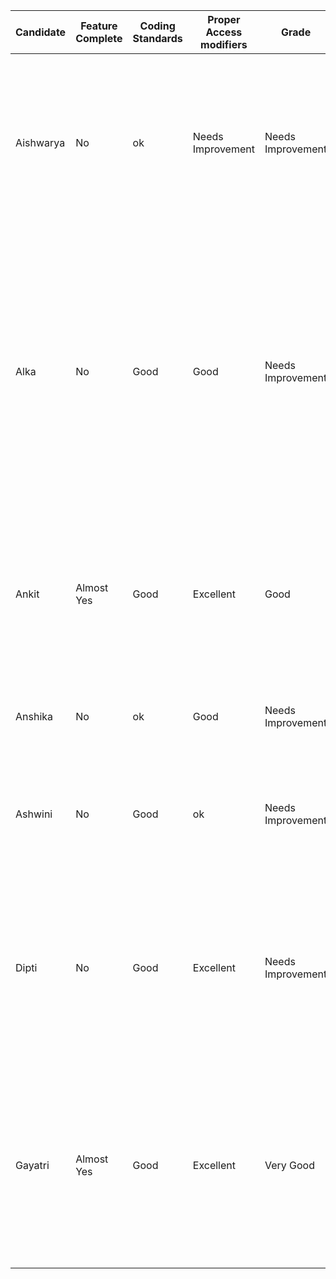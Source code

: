 | Candidate | Feature Complete | Coding Standards | Proper Access modifiers | Grade             | Theory Score | Feedback                                                                                                                                                                                                                                                                                                                                                                                                        |
|-----------|------------------|------------------|-------------------------|-------------------|:-------------|-----------------------------------------------------------------------------------------------------------------------------------------------------------------------------------------------------------------------------------------------------------------------------------------------------------------------------------------------------------------------------------------------------------------|
| Aishwarya | No               | ok               | Needs Improvement       | Needs Improvement |              | - Need to focus on understanding the fundamentals<br/> - Coded as calculatedGrossSalary implements Employee<br/> - Three concrete classes should have been created (Manager, Supervisor and Worker) and all should have implemeted the Employee interface                                                                                                                                                       |
| Alka      | No               | Good             | Good                    | Needs Improvement |              | - Well tried<br/> - Calculation of tax for manager should have been done with 0.20 instead of 20<br/> - Logic to cap working hours to less than 60 is missing for manager<br/> - Supervisor part is mostly coded correctly. Tax is calculated with 20 instead of .20<br/> - No exception list if maintained for employees who worked more than 6- hours<br/> - working hours could have been in constructor too |
| Ankit     | Almost Yes       | Good             | Excellent               | Good              |              | - Exception List should have been in the main method instead of individual Classes<br/> - You have passed work hours in constructor instead of method. it is good thinking<br/> - Cost outgo for company not calculated                                                                                                                                                                                         |
| Anshika   | No               | ok               | Good                    | Needs Improvement |              | - Code is not compiling <br/> - Calculation logic is incorrect <br/> - Not all requirements attempted                                                                                                                                                                                                                                                                                                           |
| Ashwini   | No               | Good             | ok                      | Needs Improvement |              | - Code is not compiling <br/> - For Most part thinking is correct but lots of typos in code and hence not compiling<br/> - Worker salary calculation is wrong                                                                                                                                                                                                                                                   |
| Dipti     | No               | Good             | Excellent               | Needs Improvement |              | - Code is not compiling <br/> - Started off well but the code is incomplete, calculation logic is missing.<br/> Adding tax rate and hourly wage as instance variables is good but it could have been private and final<br/> - Imports for List ArrayList were missing                                                                                                                                           |
| Gayatri   | Almost Yes       | Good             | Excellent               | Very Good         |              | - CalculateGrossSalary logic calculation could have been better <br/> Taxrate and hourly rate could have been added as instance variables with private final modifier<br/> Exception list should have been in main method where you add list of employees and separate employees who worked over 60 hours                                                                                                       |
